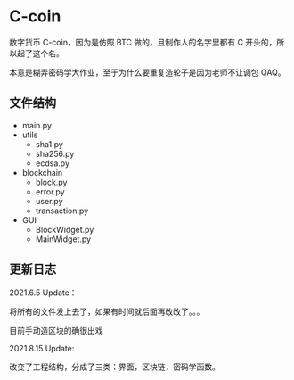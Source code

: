 # C-coin

数字货币 C-coin，因为是仿照 BTC 做的，且制作人的名字里都有 C 开头的，所以起了这个名。

本意是糊弄密码学大作业，至于为什么要重复造轮子是因为老师不让调包 QAQ。

## 文件结构

- main.py
- utils
  - sha1.py
  - sha256.py
  - ecdsa.py
- blockchain
  - block.py
  - error.py
  - user.py
  - transaction.py
- GUI
  - BlockWidget.py
  - MainWidget.py

## 更新日志

2021.6.5 Update：

将所有的文件发上去了，如果有时间就后面再改改了。。。

目前手动造区块的确很出戏

2021.8.15 Update:

改变了工程结构，分成了三类：界面，区块链，密码学函数。
